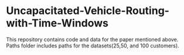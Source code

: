 # Uncapacitated-Vehicle-Routing-with-Time-Windows
This repository contains code and data for the paper mentioned above. Paths folder includes paths for the datasets(25,50, and 100 customers).
